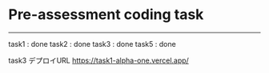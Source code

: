 # Pre-assessment coding task
---
task1 : done
task2 : done 
task3 : done
task5 : done

task3 デプロイURL
https://task1-alpha-one.vercel.app/
